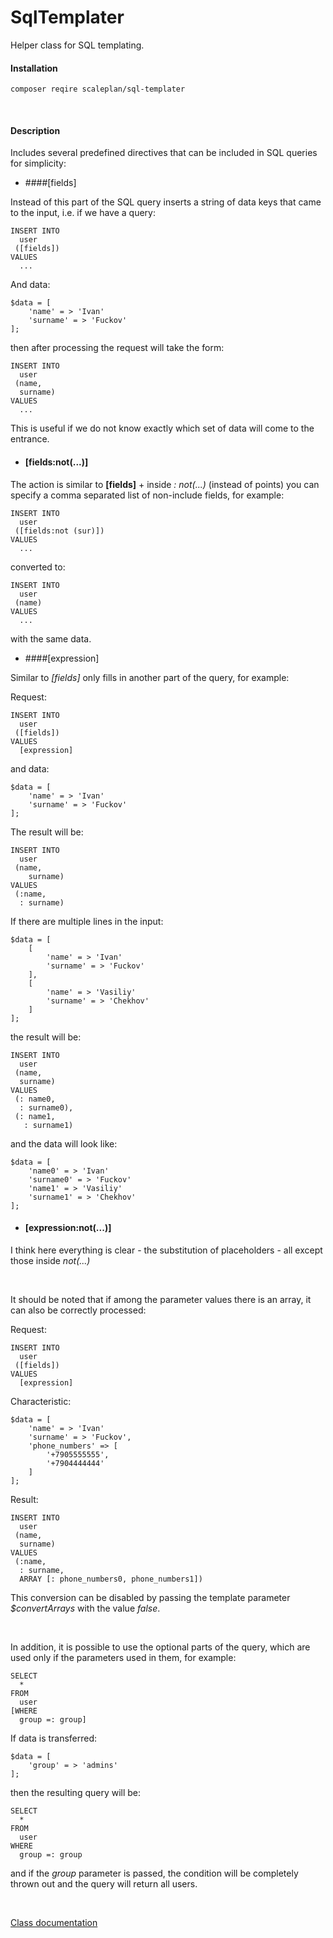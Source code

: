 # SqlTemplater

Helper class for SQL templating.

#### Installation

`
composer reqire scaleplan/sql-templater
`

<br>

#### Description

Includes several predefined directives that can be included in SQL queries for simplicity:

- ####[fields]
 
Instead of this part of the SQL query inserts a string of data keys that came to the input, i.e. if we have a query:

```
INSERT INTO
  user
 ([fields])
VALUES 
  ...
```

And data:

```
$data = [
    'name' = > 'Ivan'
    'surname' = > 'Fuckov'
];
```

then after processing the request will take the form:

```
INSERT INTO
  user
 (name, 
  surname)
VALUES 
  ...
```

This is useful if we do not know exactly which set of data will come to the entrance.

- #### [fields:not(...)]

The action is similar to <b> [fields]</b> + inside <i>: not(...) </i> (instead of points) you can specify a comma separated list of non-include fields, for example:

```
INSERT INTO
  user
 ([fields:not (sur)])
VALUES 
  ...
```

converted to:

```
INSERT INTO
  user
 (name)
VALUES 
  ...
```

with the same data.

- ####\[expression]

Similar to <i > [fields]</i> only fills in another part of the query, for example:

Request:

```
INSERT INTO
  user
 ([fields])
VALUES 
  [expression]
```

and data:

```
$data = [
    'name' = > 'Ivan'
    'surname' = > 'Fuckov'
];
```

The result will be:

```
INSERT INTO
  user
 (name, 
    surname)
VALUES 
 (:name,
  : surname)
```

If there are multiple lines in the input:

```
$data = [
    [
        'name' = > 'Ivan'
        'surname' = > 'Fuckov'
    ],
    [
        'name' = > 'Vasiliy'
        'surname' = > 'Chekhov'
    ]
];
```

the result will be:

```
INSERT INTO
  user
 (name, 
  surname)
VALUES 
 (: name0,
  : surname0),
 (: name1,
   : surname1)
```

and the data will look like:

```
$data = [
    'name0' = > 'Ivan'
    'surname0' = > 'Fuckov'
    'name1' = > 'Vasiliy'
    'surname1' = > 'Chekhov'
];
```

- #### [expression:not(...)]

I think here everything is clear - the substitution of placeholders - all except those inside <i>not(...) </i>

<br>

It should be noted that if among the parameter values there is an array, it can also be correctly processed:

Request:

```
INSERT INTO
  user
 ([fields])
VALUES 
  [expression]
```

Characteristic:

```
$data = [
    'name' = > 'Ivan'
    'surname' = > 'Fuckov',
    'phone_numbers' => [
        '+7905555555',
        '+7904444444'
    ]
];
```

Result:

```
INSERT INTO
  user
 (name, 
  surname)
VALUES 
 (:name,
  : surname,
  ARRAY [: phone_numbers0, phone_numbers1])
```

This conversion can be disabled by passing the template parameter <I>$convertArrays</I> with the value <I>false</I>.

<br>

In addition, it is possible to use the optional parts of the query, which are used only if the parameters used in them, for example:

```
SELECT
  *
FROM
  user
[WHERE 
  group =: group]
```

If data is transferred:

```
$data = [
    'group' = > 'admins'
];
```

then the resulting query will be:

```
SELECT
  *
FROM
  user
WHERE 
  group =: group
```

and if the <I>group</i> parameter is passed, the condition will be completely thrown out and the query will return all users.

<br>

[Class documentation](docs_en)
